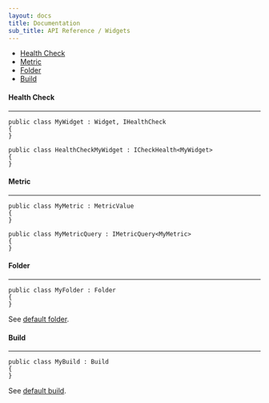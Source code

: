 ```yaml
---
layout: docs
title: Documentation
sub_title: API Reference / Widgets
---
```


- [Health Check](#health-check)
- [Metric](#metric)
- [Folder](#folder)
- [Build](#build)

#### Health Check
-----------------
```
public class MyWidget : Widget, IHealthCheck
{
}
```

```
public class HealthCheckMyWidget : ICheckHealth<MyWidget>
{
}
```

#### Metric
-----------
```
public class MyMetric : MetricValue
{
}
```

```
public class MyMetricQuery : IMetricQuery<MyMetric>
{
}
```

#### Folder
-----------
```
public class MyFolder : Folder
{
}
```
See [default folder](https://github.com/AnyStatus/API/blob/3f24e47c95c573e5202cc7034c2471a82f11d8eb/src/AnyStatus.API/Widgets/Types/Folder.cs).

#### Build
----------
```
public class MyBuild : Build
{
}
```
See [default build](https://github.com/AnyStatus/API/blob/3f24e47c95c573e5202cc7034c2471a82f11d8eb/src/AnyStatus.API/Widgets/Types/Build.cs).
